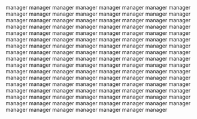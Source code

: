 manager
manager
manager
manager
manager
manager
manager
manager
manager
manager
manager
manager
manager
manager
manager
manager
manager
manager
manager
manager
manager
manager
manager
manager
manager
manager
manager
manager
manager
manager
manager
manager
manager
manager
manager
manager
manager
manager
manager
manager
manager
manager
manager
manager
manager
manager
manager
manager
manager
manager
manager
manager
manager
manager
manager
manager
manager
manager
manager
manager
manager
manager
manager
manager
manager
manager
manager
manager
manager
manager
manager
manager
manager
manager
manager
manager
manager
manager
manager
manager
manager
manager
manager
manager
manager
manager
manager
manager
manager
manager
manager
manager
manager
manager
manager
manager
manager
manager
manager
manager
manager
manager
manager
manager
manager
manager
manager
manager
manager
manager
manager
manager
manager
manager
manager
manager
manager
manager
manager
manager
manager
manager
manager
manager
manager
manager
manager
manager
manager
manager
manager
manager
manager
manager
manager
